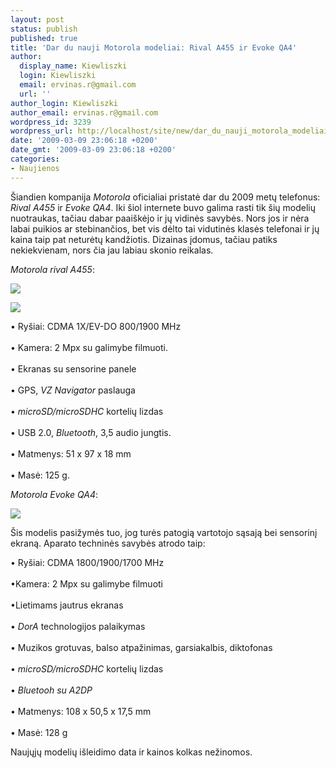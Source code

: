 ```yaml
---
layout: post
status: publish
published: true
title: 'Dar du nauji Motorola modeliai: Rival A455 ir Evoke QA4'
author:
  display_name: Kiewliszki
  login: Kiewliszki
  email: ervinas.r@gmail.com
  url: ''
author_login: Kiewliszki
author_email: ervinas.r@gmail.com
wordpress_id: 3239
wordpress_url: http://localhost/site/new/dar_du_nauji_motorola_modeliai_rival_a455_ir_evoke_qa4/
date: '2009-03-09 23:06:18 +0200'
date_gmt: '2009-03-09 23:06:18 +0200'
categories:
- Naujienos
---
```

<p>Šiandien kompanija <i>Motorola</i> oficialiai pristatė dar du 2009 metų telefonus: <i>Rival A455</i> ir <i>Evoke QA4</i>. Iki šiol internete buvo galima rasti tik šių modelių nuotraukas, tačiau dabar paaiškėjo ir jų vidinės savybės. Nors jos ir nėra labai puikios ar stebinančios, bet vis dėlto tai vidutinės klasės telefonai ir jų kaina taip pat neturėtų kandžiotis. Dizainas įdomus, tačiau patiks nekiekvienam, nors čia jau labiau skonio reikalas. </p>
<p><i>Motorola rival A455</i>:</p>
<p><img src="http://svarke.technews.lt/rival1" /></p>
<p><img src="http://svarke.technews.lt/rival2" /></p>
<p>• Ryšiai: CDMA 1X/EV-DO 800/1900 MHz<br />
<br />• Kamera: 2 Mpx su galimybe filmuoti.<br />
<br />• Ekranas su sensorine panele<br />
<br />• GPS, <i>VZ Navigator</i> paslauga<br />
<br />• <i>microSD/microSDHC</i> kortelių lizdas<br />
<br />• USB 2.0, <i>Bluetooth</i>, 3,5 audio jungtis.<br />
<br />• Matmenys: 51 x 97 x 18 mm<br />
<br />•	Masė: 125 g.</p>
<p><i>Motorola Evoke QA4</i>:</p>
<p><img src="http://svarke.technews.lt/aq5" /></p>
<p>Šis modelis pasižymės tuo, jog turės patogią vartotojo sąsają bei sensorinį ekraną. Aparato techninės savybės atrodo taip:</p>
<p>• Ryšiai: CDMA 1800/1900/1700 MHz<br />
<br />•Kamera: 2 Mpx su galimybe filmuoti<br />
<br />•Lietimams jautrus ekranas<br />
<br />• <i>DorA</i> technologijos palaikymas<br />
<br />• Muzikos grotuvas, balso atpažinimas, garsiakalbis, diktofonas<br />
<br />• <i>microSD/microSDHC</i> kortelių lizdas<br />
<br />• <i>Bluetooh su A2DP</i><br />
<br />• Matmenys: 108 x 50,5 x 17,5 mm<br />
<br />• Masė: 128 g </p>
<p>Naujųjų modelių išleidimo data ir kainos kolkas nežinomos.</p>
